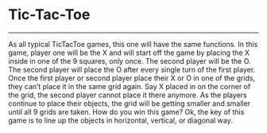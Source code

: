 # **Tic-Tac-Toe**
---
As all typical TicTacToe games, this one will have the same functions. 
In this game, player one will be the X and will start off the game by placing the X inside in one of the 9 squares, only once. 
The second player will be the O. The second player will place the O after every single turn of the first player.
Once the first player or second player place their X or O in one of the grids, they can’t place it in the same grid again. 
Say X placed in on the corner of the grid, the second player cannot place it there anymore. 
As the players continue to place their objects, the grid will be getting smaller and smaller until all 9 grids are taken. How do you win this game? Ok, the key of this game is to line up the objects in horizontal, vertical, or diagonal way. 
